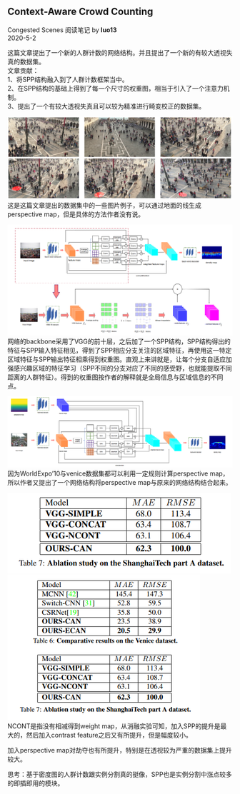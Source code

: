 ## Context-Aware Crowd Counting
Congested Scenes
阅读笔记 by **luo13**  
2020-5-2  

这篇文章提出了一个新的人群计数的网络结构。并且提出了一个新的有较大透视失真的数据集。  
文章贡献：  
1、将SPP结构融入到了人群计数框架当中。  
2、在SPP结构的基础上得到了每一个尺寸的权重图，相当于引入了一个注意力机制。  
3、提出了一个有较大透视失真且可以较为精准进行畸变校正的数据集。  

![venice数据集](../../img/CAN/venice数据集.PNG)  
这是这篇文章提出的数据集中的一些图片例子，可以通过地面的线生成perspective map，但是具体的方法作者没有说。

![网络结构](../../img/CAN/网络结构.PNG)  
网络的backbone采用了VGG的前十层，之后加了一个SPP结构，SPP结构得出的特征与SPP输入特征相见，得到了SPP相应分支关注的区域特征，再使用这一特定区域特征与SPP输出特征相乘得到权重图。直观上来讲就是，让每个分支自适应加强感兴趣区域的特征学习（SPP不同的分支对应了不同的感受野，也就能提取不同距离的人群特征）。得到的权重图按作者的解释就是全局信息与区域信息的不同点。  

![网络结构](../../img/CAN/expand网络结构.PNG)  
因为WorldExpo’10与venice数据集都可以利用一定规则计算perspective map，所以作者又提出了一个网络结构将perspective map与原来的网络结构结合起来。

![消融实验](../../img/CAN/消融实验.PNG)  
![网络结构](../../img/CAN/expand实验.PNG)  
NCONT是指没有相减得到weight map，从消融实验可知，加入SPP的提升是最大的，然后加入contrast feature之后又有所提升，但是幅度较小。  

加入perspective map对劫夺也有所提升，特别是在透视较为严重的数据集上提升较大。  

思考：基于密度图的人群计数跟实例分割真的挺像，SPP也是实例分割中涨点较多的即插即用的模块。  
